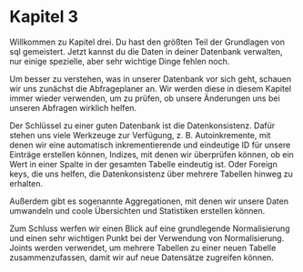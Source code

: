 # Kapitel 3

Willkommen zu Kapitel drei.
Du hast den größten Teil der Grundlagen von sql gemeistert.
Jetzt kannst du die Daten in deiner Datenbank verwalten, nur einige spezielle, aber sehr wichtige Dinge fehlen noch.

Um besser zu verstehen, was in unserer Datenbank vor sich geht, schauen wir uns zunächst die Abfrageplaner an.
Wir werden diese in diesem Kapitel immer wieder verwenden, um zu prüfen, ob unsere Änderungen uns bei unseren Abfragen wirklich helfen. 

Der Schlüssel zu einer guten Datenbank ist die Datenkonsistenz.
Dafür stehen uns viele Werkzeuge zur Verfügung, z. B. Autoinkremente, mit denen wir eine automatisch inkrementierende und eindeutige ID für unsere Einträge erstellen können, Indizes, mit denen wir überprüfen können, ob ein Wert in einer Spalte in der gesamten Tabelle eindeutig ist.
Oder Foreign keys, die uns helfen, die Datenkonsistenz über mehrere Tabellen hinweg zu erhalten.

Außerdem gibt es sogenannte Aggregationen, mit denen wir unsere Daten umwandeln und coole Übersichten und Statistiken erstellen können.

Zum Schluss werfen wir einen Blick auf eine grundlegende Normalisierung und einen sehr wichtigen Punkt bei der Verwendung von Normalisierung.
Joints werden verwendet, um mehrere Tabellen zu einer neuen Tabelle zusammenzufassen, damit wir auf neue Datensätze zugreifen können.
